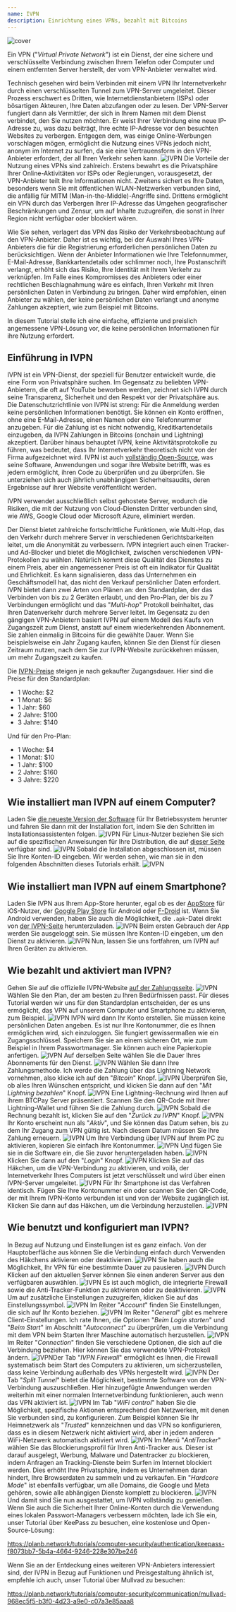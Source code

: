 ```yaml
---
name: IVPN
description: Einrichtung eines VPNs, bezahlt mit Bitcoins
---
```

![cover](assets/cover.webp)

Ein VPN ("*Virtual Private Network*") ist ein Dienst, der eine sichere und verschlüsselte Verbindung zwischen Ihrem Telefon oder Computer und einem entfernten Server herstellt, der vom VPN-Anbieter verwaltet wird.

Technisch gesehen wird beim Verbinden mit einem VPN Ihr Internetverkehr durch einen verschlüsselten Tunnel zum VPN-Server umgeleitet. Dieser Prozess erschwert es Dritten, wie Internetdienstanbietern (ISPs) oder bösartigen Akteuren, Ihre Daten abzufangen oder zu lesen. Der VPN-Server fungiert dann als Vermittler, der sich in Ihrem Namen mit dem Dienst verbindet, den Sie nutzen möchten. Er weist Ihrer Verbindung eine neue IP-Adresse zu, was dazu beiträgt, Ihre echte IP-Adresse vor den besuchten Websites zu verbergen. Entgegen dem, was einige Online-Werbungen vorschlagen mögen, ermöglicht die Nutzung eines VPNs jedoch nicht, anonym im Internet zu surfen, da sie eine Vertrauensform in den VPN-Anbieter erfordert, der all Ihren Verkehr sehen kann.
![IVPN](assets/fr/01.webp)
Die Vorteile der Nutzung eines VPNs sind zahlreich. Erstens bewahrt es die Privatsphäre Ihrer Online-Aktivitäten vor ISPs oder Regierungen, vorausgesetzt, der VPN-Anbieter teilt Ihre Informationen nicht. Zweitens sichert es Ihre Daten, besonders wenn Sie mit öffentlichen WLAN-Netzwerken verbunden sind, die anfällig für MITM (Man-in-the-Middle)-Angriffe sind. Drittens ermöglicht ein VPN durch das Verbergen Ihrer IP-Adresse das Umgehen geografischer Beschränkungen und Zensur, um auf Inhalte zuzugreifen, die sonst in Ihrer Region nicht verfügbar oder blockiert wären.

Wie Sie sehen, verlagert das VPN das Risiko der Verkehrsbeobachtung auf den VPN-Anbieter. Daher ist es wichtig, bei der Auswahl Ihres VPN-Anbieters die für die Registrierung erforderlichen persönlichen Daten zu berücksichtigen. Wenn der Anbieter Informationen wie Ihre Telefonnummer, E-Mail-Adresse, Bankkartendetails oder schlimmer noch, Ihre Postanschrift verlangt, erhöht sich das Risiko, Ihre Identität mit Ihrem Verkehr zu verknüpfen. Im Falle eines Kompromisses des Anbieters oder einer rechtlichen Beschlagnahmung wäre es einfach, Ihren Verkehr mit Ihren persönlichen Daten in Verbindung zu bringen. Daher wird empfohlen, einen Anbieter zu wählen, der keine persönlichen Daten verlangt und anonyme Zahlungen akzeptiert, wie zum Beispiel mit Bitcoins.

In diesem Tutorial stelle ich eine einfache, effiziente und preislich angemessene VPN-Lösung vor, die keine persönlichen Informationen für ihre Nutzung erfordert.

## Einführung in IVPN

IVPN ist ein VPN-Dienst, der speziell für Benutzer entwickelt wurde, die eine Form von Privatsphäre suchen. Im Gegensatz zu beliebten VPN-Anbietern, die oft auf YouTube beworben werden, zeichnet sich IVPN durch seine Transparenz, Sicherheit und den Respekt vor der Privatsphäre aus.
Die Datenschutzrichtlinie von IVPN ist streng: Für die Anmeldung werden keine persönlichen Informationen benötigt. Sie können ein Konto eröffnen, ohne eine E-Mail-Adresse, einen Namen oder eine Telefonnummer anzugeben. Für die Zahlung ist es nicht notwendig, Kreditkartendetails einzugeben, da IVPN Zahlungen in Bitcoins (onchain und Lightning) akzeptiert. Darüber hinaus behauptet IVPN, keine Aktivitätsprotokolle zu führen, was bedeutet, dass Ihr Internetverkehr theoretisch nicht von der Firma aufgezeichnet wird.
IVPN ist auch [vollständig Open-Source](https://github.com/ivpn), was seine Software, Anwendungen und sogar ihre Website betrifft, was es jedem ermöglicht, ihren Code zu überprüfen und zu überprüfen. Sie unterziehen sich auch jährlich unabhängigen Sicherheitsaudits, deren Ergebnisse auf ihrer Website veröffentlicht werden.

IVPN verwendet ausschließlich selbst gehostete Server, wodurch die Risiken, die mit der Nutzung von Cloud-Diensten Dritter verbunden sind, wie AWS, Google Cloud oder Microsoft Azure, eliminiert werden.

Der Dienst bietet zahlreiche fortschrittliche Funktionen, wie Multi-Hop, das den Verkehr durch mehrere Server in verschiedenen Gerichtsbarkeiten leitet, um die Anonymität zu verbessern. IVPN integriert auch einen Tracker- und Ad-Blocker und bietet die Möglichkeit, zwischen verschiedenen VPN-Protokollen zu wählen.
Natürlich kommt diese Qualität des Dienstes zu einem Preis, aber ein angemessener Preis ist oft ein Indikator für Qualität und Ehrlichkeit. Es kann signalisieren, dass das Unternehmen ein Geschäftsmodell hat, das nicht den Verkauf persönlicher Daten erfordert. IVPN bietet dann zwei Arten von Plänen an: den Standardplan, der das Verbinden von bis zu 2 Geräten erlaubt, und den Pro-Plan, der bis zu 7 Verbindungen ermöglicht und das "*Multi-hop*" Protokoll beinhaltet, das Ihren Datenverkehr durch mehrere Server leitet.
Im Gegensatz zu den gängigen VPN-Anbietern basiert IVPN auf einem Modell des Kaufs von Zugangszeit zum Dienst, anstatt auf einem wiederkehrenden Abonnement. Sie zahlen einmalig in Bitcoins für die gewählte Dauer. Wenn Sie beispielsweise ein Jahr Zugang kaufen, können Sie den Dienst für diesen Zeitraum nutzen, nach dem Sie zur IVPN-Website zurückkehren müssen, um mehr Zugangszeit zu kaufen.

Die [IVPN-Preise](https://www.ivpn.net/en/pricing/) steigen je nach gekaufter Zugangsdauer. Hier sind die Preise für den Standardplan:
- 1 Woche: $2
- 1 Monat: $6
- 1 Jahr: $60
- 2 Jahre: $100
- 3 Jahre: $140

Und für den Pro-Plan:
- 1 Woche: $4
- 1 Monat: $10
- 1 Jahr: $100
- 2 Jahre: $160
- 3 Jahre: $220

## Wie installiert man IVPN auf einem Computer?
Laden Sie [die neueste Version der Software](https://www.ivpn.net/en/apps-windows/) für Ihr Betriebssystem herunter und fahren Sie dann mit der Installation fort, indem Sie den Schritten im Installationsassistenten folgen. ![IVPN](assets/notext/02.webp)
Für Linux-Nutzer beziehen Sie sich auf die spezifischen Anweisungen für Ihre Distribution, die auf [dieser Seite](https://www.ivpn.net/en/apps-linux/) verfügbar sind.
![IVPN](assets/notext/03.webp)
Sobald die Installation abgeschlossen ist, müssen Sie Ihre Konten-ID eingeben. Wir werden sehen, wie man sie in den folgenden Abschnitten dieses Tutorials erhält.
![IVPN](assets/notext/04.webp)
## Wie installiert man IVPN auf einem Smartphone?

Laden Sie IVPN aus Ihrem App-Store herunter, egal ob es der [AppStore](https://apps.apple.com/us/app/ivpn-secure-vpn-for-privacy/id1193122683) für iOS-Nutzer, der [Google Play Store](https://play.google.com/store/apps/details?id=net.ivpn.client) für Android oder [F-Droid](https://f-droid.org/en/packages/net.ivpn.client) ist. Wenn Sie Android verwenden, haben Sie auch die Möglichkeit, die `.apk`-Datei direkt von [der IVPN-Seite](https://www.ivpn.net/en/apps-android/) herunterzuladen.
![IVPN](assets/notext/05.webp)
Beim ersten Gebrauch der App werden Sie ausgeloggt sein. Sie müssen Ihre Konten-ID eingeben, um den Dienst zu aktivieren.
![IVPN](assets/notext/06.webp)
Nun, lassen Sie uns fortfahren, um IVPN auf Ihren Geräten zu aktivieren.

## Wie bezahlt und aktiviert man IVPN?

Gehen Sie auf die offizielle IVPN-Website [auf der Zahlungsseite](https://www.ivpn.net/en/pricing/).
![IVPN](assets/notext/07.webp)
Wählen Sie den Plan, der am besten zu Ihren Bedürfnissen passt. Für dieses Tutorial werden wir uns für den Standardplan entscheiden, der es uns ermöglicht, das VPN auf unserem Computer und Smartphone zu aktivieren, zum Beispiel.
![IVPN](assets/notext/08.webp)
IVPN wird dann Ihr Konto erstellen. Sie müssen keine persönlichen Daten angeben. Es ist nur Ihre Kontonummer, die es Ihnen ermöglichen wird, sich einzuloggen. Sie fungiert gewissermaßen wie ein Zugangsschlüssel. Speichern Sie sie an einem sicheren Ort, wie zum Beispiel in Ihrem Passwortmanager. Sie können auch eine Papierkopie anfertigen.
![IVPN](assets/notext/09.webp)
Auf derselben Seite wählen Sie die Dauer Ihres Abonnements für den Dienst.
![IVPN](assets/notext/10.webp)
Wählen Sie dann Ihre Zahlungsmethode. Ich werde die Zahlung über das Lightning Network vornehmen, also klicke ich auf den "*Bitcoin*" Knopf.
![IVPN](assets/notext/11.webp)
Überprüfen Sie, ob alles Ihren Wünschen entspricht, und klicken Sie dann auf den "*Mit Lightning bezahlen*" Knopf.
![IVPN](assets/notext/12.webp)
Eine Lightning-Rechnung wird Ihnen auf ihrem BTCPay Server präsentiert. Scannen Sie den QR-Code mit Ihrer Lightning-Wallet und führen Sie die Zahlung durch.
![IVPN](assets/notext/13.webp) Sobald die Rechnung bezahlt ist, klicken Sie auf den "*Zurück zu IVPN*" Knopf.
![IVPN](assets/notext/14.webp)
Ihr Konto erscheint nun als "*Aktiv*", und Sie können das Datum sehen, bis zu dem Ihr Zugang zum VPN gültig ist. Nach diesem Datum müssen Sie Ihre Zahlung erneuern.
![IVPN](assets/notext/15.webp)
Um Ihre Verbindung über IVPN auf Ihrem PC zu aktivieren, kopieren Sie einfach Ihre Kontonummer.
![IVPN](assets/notext/16.webp)
Und fügen Sie sie in die Software ein, die Sie zuvor heruntergeladen haben.
![IVPN](assets/notext/17.webp)
Klicken Sie dann auf den "*Login*" Knopf.
![IVPN](assets/notext/18.webp)
Klicken Sie auf das Häkchen, um die VPN-Verbindung zu aktivieren, und voilà, der Internetverkehr Ihres Computers ist jetzt verschlüsselt und wird über einen IVPN-Server umgeleitet.
![IVPN](assets/notext/19.webp)
Für Ihr Smartphone ist das Verfahren identisch. Fügen Sie Ihre Kontonummer ein oder scannen Sie den QR-Code, der mit Ihrem IVPN-Konto verbunden ist und von der Website zugänglich ist. Klicken Sie dann auf das Häkchen, um die Verbindung herzustellen.
![IVPN](assets/notext/20.webp)
## Wie benutzt und konfiguriert man IVPN?

In Bezug auf Nutzung und Einstellungen ist es ganz einfach. Von der Hauptoberfläche aus können Sie die Verbindung einfach durch Verwenden des Häkchens aktivieren oder deaktivieren.
![IVPN](assets/notext/21.webp)
Sie haben auch die Möglichkeit, Ihr VPN für eine bestimmte Dauer zu pausieren.
![IVPN](assets/notext/22.webp)
Durch Klicken auf den aktuellen Server können Sie einen anderen Server aus den verfügbaren auswählen.
![IVPN](assets/notext/23.webp)
Es ist auch möglich, die integrierte Firewall sowie die Anti-Tracker-Funktion zu aktivieren oder zu deaktivieren.
![IVPN](assets/notext/24.webp)
Um auf zusätzliche Einstellungen zuzugreifen, klicken Sie auf das Einstellungssymbol.
![IVPN](assets/notext/25.webp)
Im Reiter "*Account*" finden Sie Einstellungen, die sich auf Ihr Konto beziehen.
![IVPN](assets/notext/26.webp)
Im Reiter "*General*" gibt es mehrere Client-Einstellungen. Ich rate Ihnen, die Optionen "*Beim Login starten*" und "*Beim Start*" im Abschnitt "*Autoconnect*" zu überprüfen, um die Verbindung mit dem VPN beim Starten Ihrer Maschine automatisch herzustellen.
![IVPN](assets/notext/27.webp)
Im Reiter "*Connection*" finden Sie verschiedene Optionen, die sich auf die Verbindung beziehen. Hier können Sie das verwendete VPN-Protokoll ändern.
![IVPN](assets/notext/28.webp)Der Tab "*IVPN Firewall*" ermöglicht es Ihnen, die Firewall systematisch beim Start des Computers zu aktivieren, um sicherzustellen, dass keine Verbindung außerhalb des VPNs hergestellt wird.
![IVPN](assets/notext/29.webp)
Der Tab "*Split Tunnel*" bietet die Möglichkeit, bestimmte Software von der VPN-Verbindung auszuschließen. Hier hinzugefügte Anwendungen werden weiterhin mit einer normalen Internetverbindung funktionieren, auch wenn das VPN aktiviert ist.
![IVPN](assets/notext/30.webp)
Im Tab "*WiFi control*" haben Sie die Möglichkeit, spezifische Aktionen entsprechend den Netzwerken, mit denen Sie verbunden sind, zu konfigurieren. Zum Beispiel können Sie Ihr Heimnetzwerk als "*Trusted*" kennzeichnen und das VPN so konfigurieren, dass es in diesem Netzwerk nicht aktiviert wird, aber in jedem anderen WiFi-Netzwerk automatisch aktiviert wird.
![IVPN](assets/notext/31.webp)
Im Menü "*AntiTracker*" wählen Sie das Blockierungsprofil für Ihren Anti-Tracker aus. Dieser ist darauf ausgelegt, Werbung, Malware und Datentracker zu blockieren, indem Anfragen an Tracking-Dienste beim Surfen im Internet blockiert werden. Dies erhöht Ihre Privatsphäre, indem es Unternehmen daran hindert, Ihre Browserdaten zu sammeln und zu verkaufen. Ein "*Hardcore Mode*" ist ebenfalls verfügbar, um alle Domains, die Google und Meta gehören, sowie alle abhängigen Dienste komplett zu blockieren.
![IVPN](assets/notext/32.webp)
Und damit sind Sie nun ausgestattet, um IVPN vollständig zu genießen. Wenn Sie auch die Sicherheit Ihrer Online-Konten durch die Verwendung eines lokalen Passwort-Managers verbessern möchten, lade ich Sie ein, unser Tutorial über KeePass zu besuchen, eine kostenlose und Open-Source-Lösung:

https://planb.network/tutorials/computer-security/authentication/keepass-f8073bb7-5b4a-4664-9246-228e307be246

Wenn Sie an der Entdeckung eines weiteren VPN-Anbieters interessiert sind, der IVPN in Bezug auf Funktionen und Preisgestaltung ähnlich ist, empfehle ich auch, unser Tutorial über Mullvad zu besuchen:

https://planb.network/tutorials/computer-security/communication/mullvad-968ec5f5-b3f0-4d23-a9e0-c07a3e85aaa8
